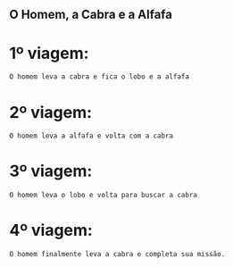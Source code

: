 ## O Homem, a Cabra e a Alfafa

# 1º viagem: 
    O homem leva a cabra e fica o lobo e a alfafa
    
# 2º viagem: 
    O homem leva a alfafa e volta com a cabra
    
# 3º viagem:
    O homem leva o lobo e volta para buscar a cabra
    
# 4º viagem: 
    O homem finalmente leva a cabra e completa sua missão.
